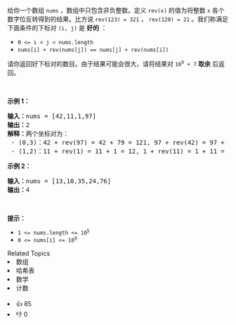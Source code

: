 <p>给你一个数组&nbsp;<code>nums</code>&nbsp;，数组中只包含非负整数。定义&nbsp;<code>rev(x)</code>&nbsp;的值为将整数&nbsp;<code>x</code>&nbsp;各个数字位反转得到的结果。比方说&nbsp;<code>rev(123) = 321</code>&nbsp;，&nbsp;<code>rev(120) = 21</code>&nbsp;。我们称满足下面条件的下标对&nbsp;<code>(i, j)</code> 是&nbsp;<strong>好的</strong>&nbsp;：</p>

<ul> 
 <li><code>0 &lt;= i &lt; j &lt; nums.length</code></li> 
 <li><code>nums[i] + rev(nums[j]) == nums[j] + rev(nums[i])</code></li> 
</ul>

<p>请你返回好下标对的数目。由于结果可能会很大，请将结果对&nbsp;<code>10<sup>9</sup> + 7</code>&nbsp;<b>取余</b>&nbsp;后返回。</p>

<p>&nbsp;</p>

<p><strong>示例 1：</strong></p>

<pre><b>输入：</b>nums = [42,11,1,97]
<b>输出：</b>2
<b>解释：</b>两个坐标对为：
 - (0,3)：42 + rev(97) = 42 + 79 = 121, 97 + rev(42) = 97 + 24 = 121 。
 - (1,2)：11 + rev(1) = 11 + 1 = 12, 1 + rev(11) = 1 + 11 = 12 。
</pre>

<p><strong>示例 2：</strong></p>

<pre><b>输入：</b>nums = [13,10,35,24,76]
<b>输出：</b>4
</pre>

<p>&nbsp;</p>

<p><strong>提示：</strong></p>

<ul> 
 <li><code>1 &lt;= nums.length &lt;= 10<sup>5</sup></code></li> 
 <li><code>0 &lt;= nums[i] &lt;= 10<sup>9</sup></code></li> 
</ul>

<div><div>Related Topics</div><div><li>数组</li><li>哈希表</li><li>数学</li><li>计数</li></div></div><br><div><li>👍 85</li><li>👎 0</li></div>